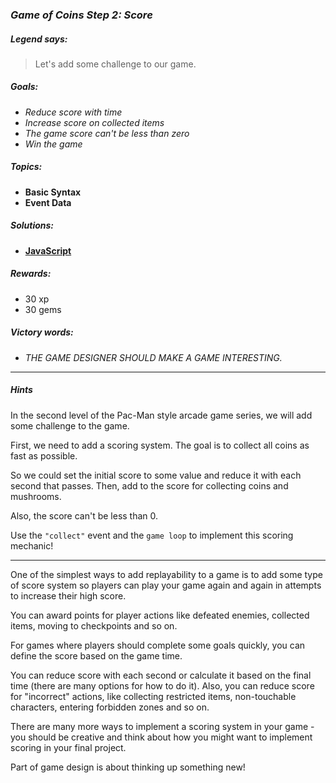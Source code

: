 ### _Game of Coins Step 2: Score_

##### _Legend says:_
> Let's add some challenge to our game.

##### _Goals:_
+ _Reduce score with time_
+ _Increase score on collected items_
+ _The game score can't be less than zero_
+ _Win the game_

##### _Topics:_
+ **Basic Syntax**
+ **Event Data**

##### _Solutions:_
+ **[JavaScript](goc2.js)**

##### _Rewards:_
+ 30 xp
+ 30 gems

##### _Victory words:_
+ _THE GAME DESIGNER SHOULD MAKE A GAME INTERESTING._

___

##### _Hints_

In the second level of the Pac-Man style arcade game series, we will add some challenge to the game.

First, we need to add a scoring system. The goal is to collect all coins as fast as possible.

So we could set the initial score to some value and reduce it with each second that passes. Then, add to the score for collecting coins and mushrooms.

Also, the score can't be less than 0.

Use the `"collect"` event and the `game loop` to implement this scoring mechanic!

___

One of the simplest ways to add replayability to a game is to add some type of score system so players can play your game again and again in attempts to increase their high score.

You can award points for player actions like defeated enemies, collected items, moving to checkpoints and so on.

For games where players should complete some goals quickly, you can define the score based on the game time.

You can reduce score with each second or calculate it based on the final time (there are many options for how to do it). Also, you can reduce score for "incorrect" actions, like collecting restricted items, non-touchable characters, entering forbidden zones and so on.

There are many more ways to implement a scoring system in your game - you should be creative and think about how you might want to implement scoring in your final project.

Part of game design is about thinking up something new!
